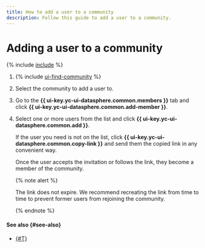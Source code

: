 ```yaml
---
title: How to add a user to a community
description: Follow this guide to add a user to a community.
---
```


# Adding a user to a community

{% include [include](../../../_includes/datasphere/organization-users.md) %}

1. {% include [ui-find-community](../../../_includes/datasphere/ui-find-community.md) %}
1. Select the community to add a user to.
1. Go to the **{{ ui-key.yc-ui-datasphere.common.members }}** tab and click **{{ ui-key.yc-ui-datasphere.common.add-member }}**.
1. Select one or more users from the list and click **{{ ui-key.yc-ui-datasphere.common.add }}**.

   If the user you need is not on the list, click **{{ ui-key.yc-ui-datasphere.common.copy-link }}** and send them the copied link in any convenient way.

   Once the user accepts the invitation or follows the link, they become a member of the community.

   {% note alert %}

   The link does not expire. We recommend recreating the link from time to time to prevent former users from rejoining the community.

   {% endnote %}

#### See also {#see-also}

* [{#T}](link-channel.md)
